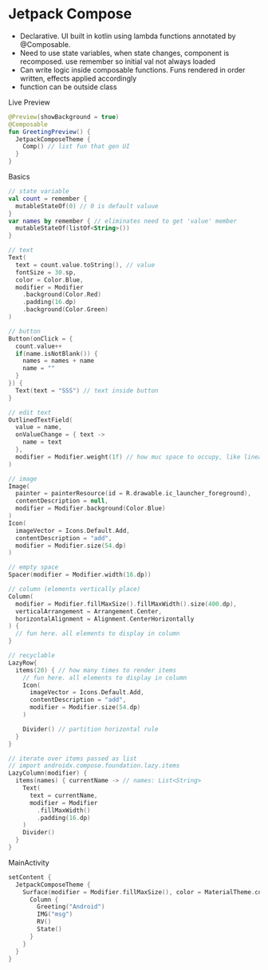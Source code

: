 # Jetpack Compose
- Declarative. UI built in kotlin using lambda functions annotated by @Composable. 
- Need to use state variables, when state changes, component is recomposed. use remember so initial val not always loaded
- Can write logic inside composable functions. Funs rendered in order written, effects applied accordingly
- function can be outside class

Live Preview
```kotlin
@Preview(showBackground = true)
@Composable
fun GreetingPreview() {
  JetpackComposeTheme {
    Comp() // list fun that gen UI
  }
}
```
Basics
```kotlin
// state variable
val count = remember {
  mutableStateOf(0) // 0 is default valuue
}
var names by remember { // eliminates need to get 'value' member
  mutableStateOf(listOf<String>())
}

// text
Text(
  text = count.value.toString(), // value
  fontSize = 30.sp,
  color = Color.Blue,
  modifier = Modifier
    .background(Color.Red)
    .padding(16.dp)
    .background(Color.Green)
)

// button
Button(onClick = {
  count.value++
  if(name.isNotBlank()) {
    names = names + name
    name = ""
  }
}) {
  Text(text = "SSS") // text inside button
}

// edit text
OutlinedTextField(
  value = name,
  onValueChange = { text ->
    name = text
  },
  modifier = Modifier.weight(1f) // how muc space to occupy, like linear layout
)

// image
Image(
  painter = painterResource(id = R.drawable.ic_launcher_foreground),
  contentDescription = null,
  modifier = Modifier.background(Color.Blue)
)
Icon(
  imageVector = Icons.Default.Add,
  contentDescription = "add",
  modifier = Modifier.size(54.dp)
)

// empty space
Spacer(modifier = Modifier.width(16.dp)) 

// column (elements vertically place)
Column(
  modifier = Modifier.fillMaxSize().fillMaxWidth().size(400.dp),
  verticalArrangement = Arrangement.Center,
  horizontalAlignment = Alignment.CenterHorizontally
) {
  // fun here. all elements to display in column
}

// recyclable
LazyRow{
  items(20) { // how many times to render items
    // fun here. all elements to display in column
    Icon(
      imageVector = Icons.Default.Add,
      contentDescription = "add",
      modifier = Modifier.size(54.dp)
    )

    Divider() // partition horizontal rule
  }
}

// iterate over items passed as list
// import androidx.compose.foundation.lazy.items
LazyColumn(modifier) {
  items(names) { currentName -> // names: List<String>
    Text(
      text = currentName,
      modifier = Modifier
        .fillMaxWidth()
        .padding(16.dp)
    )
    Divider()
  }
}
```

MainActivity
```kotlin
setContent {
  JetpackComposeTheme {
    Surface(modifier = Modifier.fillMaxSize(), color = MaterialTheme.colorScheme.background) {
      Column {
        Greeting("Android")
        IMG("msg")
        RV()
        State()
      }
    }
  }
}
```